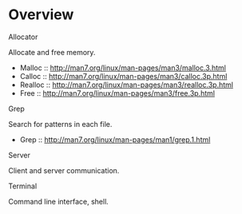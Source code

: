 # Overview

Allocator 

Allocate and free memory.
  - Malloc :: http://man7.org/linux/man-pages/man3/malloc.3.html
  - Calloc :: http://man7.org/linux/man-pages/man3/calloc.3p.html
  - Realloc :: http://man7.org/linux/man-pages/man3/realloc.3p.html
  - Free :: http://man7.org/linux/man-pages/man3/free.3p.html

Grep

Search for patterns in each file.  
  - Grep :: http://man7.org/linux/man-pages/man1/grep.1.html

Server

Client and server communication.

Terminal

Command line interface, shell.
